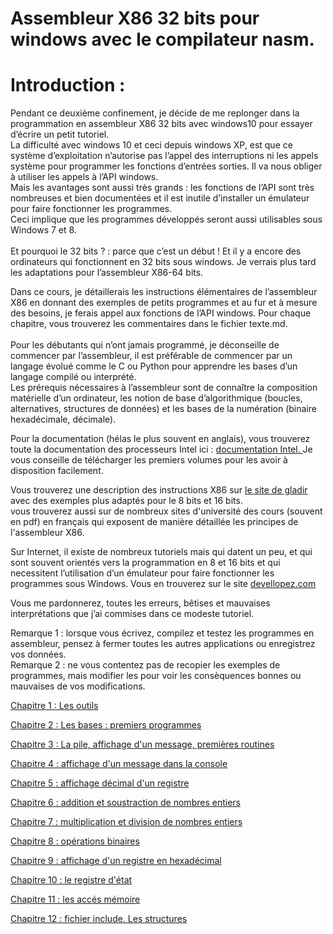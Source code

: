 # Assembleur X86 32 bits pour windows avec le compilateur nasm.<br>
# Introduction : <br>
Pendant ce deuxième confinement, je décide de me replonger dans la programmation en assembleur X86 32 bits avec windows10 pour essayer d’écrire un petit tutoriel.<br>
La difficulté avec windows 10 et ceci depuis windows XP, est que ce système d’exploitation n’autorise pas l’appel des interruptions ni les appels système pour programmer les fonctions d’entrées sorties. Il va nous obliger à utiliser les appels à l’API windows.<br>
Mais les avantages sont aussi très grands : les fonctions de l’API sont très nombreuses et bien documentées et il est inutile d’installer un émulateur pour faire fonctionner les programmes.<br>
Ceci implique que les programmes développés seront aussi utilisables sous Windows 7 et 8. <br>
<br>
Et pourquoi le 32 bits ? : parce que c’est un début ! Et il y a encore des ordinateurs qui fonctionnent en 32 bits sous windows. Je verrais plus tard les adaptations pour l’assembleur X86-64 bits. <br>

Dans ce cours, je détaillerais les instructions élémentaires de l’assembleur X86 en donnant des exemples de petits programmes et au fur et à mesure des besoins, je ferais appel aux fonctions de l’API windows. Pour chaque chapitre, vous trouverez les commentaires dans le fichier texte.md. <br>
<br>
Pour les débutants qui n’ont jamais programmé, je déconseille de commencer par l’assembleur, il est préférable de commencer par un langage évolué comme le C ou Python pour apprendre les bases d’un langage compilé ou interprété.<br>
Les prérequis nécessaires à l’assembleur sont de connaître la composition matérielle d’un ordinateur, les notion de base d’algorithmique (boucles, alternatives, structures de données) et les bases de la numération (binaire hexadécimale, décimale).<br>

Pour la documentation (hélas le plus souvent en anglais), vous trouverez toute la documentation des processeurs Intel ici :  <a href="https://software.intel.com/content/www/us/en/develop/articles/intel-sdm.html">documentation Intel. </a> Je vous conseille de télécharger les premiers volumes pour les avoir à disposition facilement. <br>

Vous trouverez une description des instructions X86 sur <a href="https://www.gladir.com/LEXIQUE/ASM/DICTIONN.HTM">le site de gladir</a> avec des exemples plus adaptés pour le 8 bits et 16 bits.<br>
vous trouverez aussi sur de nombreux sites d'université des cours (souvent en pdf) en français qui exposent de manière détaillée les principes de l'assembleur X86. <br>

Sur Internet, il existe de nombreux tutoriels mais qui datent un peu, et qui sont souvent orientés vers la programmation en 8 et 16 bits et qui necessitent l’utilisation d’un émulateur pour faire fonctionner les programmes sous Windows. Vous en trouverez sur le site [devellopez.com](https://asm.developpez.com/cours/)<br>

Vous me pardonnerez, toutes les erreurs, bêtises et mauvaises interprétations que j’ai commises dans ce modeste tutoriel. <br>

Remarque 1 : lorsque vous écrivez, compilez et testez les programmes en assembleur, pensez à fermer toutes les autres applications ou enregistrez vos données. <br>
Remarque 2 : ne vous contentez pas de recopier les exemples de programmes, mais modifier les pour voir les consèquences bonnes ou mauvaises de vos modifications. <br>

[Chapitre 1 : Les outils](https://github.com/vincentARM/AssemblyX86Windows32/tree/main/Chapitre001) <br>

[Chapitre 2 : Les bases : premiers programmes](https://github.com/vincentARM/AssemblyX86Windows32/tree/main/Chapitre002)

[Chapitre 3 : La pile, affichage d'un message, premières routines](https://github.com/vincentARM/AssemblyX86Windows32/tree/main/Chapitre003)

[Chapitre 4 : affichage d'un message dans la console](https://github.com/vincentARM/AssemblyX86Windows32/tree/main/Chapitre004)

[Chapitre 5 : affichage décimal d'un registre](https://github.com/vincentARM/AssemblyX86Windows32/tree/main/Chapitre005)

[Chapitre 6 : addition et soustraction de nombres entiers](https://github.com/vincentARM/AssemblyX86Windows32/tree/main/Chapitre006)

[Chapitre 7 : multiplication et division de nombres entiers](https://github.com/vincentARM/AssemblyX86Windows32/tree/main/Chapitre007)

[Chapitre 8 : opérations binaires](https://github.com/vincentARM/AssemblyX86Windows32/tree/main/Chapitre008)

[Chapitre 9 : affichage d'un registre en hexadécimal](https://github.com/vincentARM/AssemblyX86Windows32/tree/main/Chapitre009)

[Chapitre 10 : le registre d'état](https://github.com/vincentARM/AssemblyX86Windows32/tree/main/Chapitre010)

[Chapitre 11 : les accés mémoire](https://github.com/vincentARM/AssemblyX86Windows32/tree/main/Chapitre011)

[Chapitre 12 : fichier include. Les structures](https://github.com/vincentARM/AssemblyX86Windows32/tree/main/Chapitre012)
